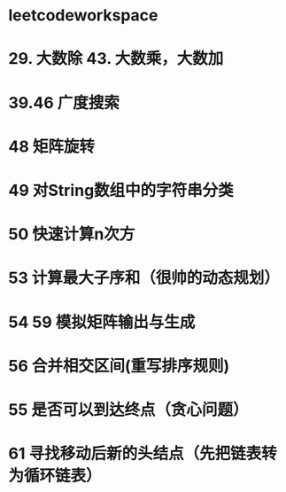 # leetcodeworkspace
# 29. 大数除 43. 大数乘，大数加    
# 39.46 广度搜索
# 48 矩阵旋转
# 49 对String数组中的字符串分类
# 50 快速计算n次方
# 53 计算最大子序和（很帅的动态规划）
# 54 59 模拟矩阵输出与生成
# 56 合并相交区间(重写排序规则)
# 55 是否可以到达终点（贪心问题）
# 61 寻找移动后新的头结点（先把链表转为循环链表）